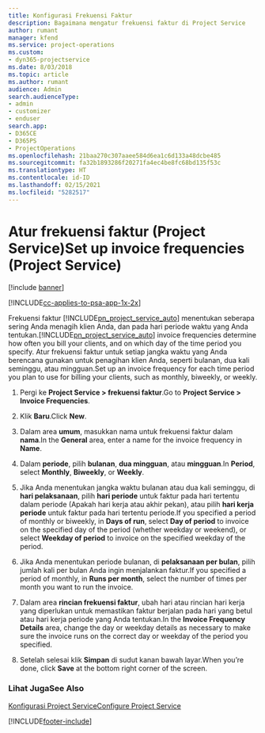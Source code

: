 ```yaml
---
title: Konfigurasi Frekuensi Faktur
description: Bagaimana mengatur frekuensi faktur di Project Service
author: rumant
manager: kfend
ms.service: project-operations
ms.custom:
- dyn365-projectservice
ms.date: 8/03/2018
ms.topic: article
ms.author: rumant
audience: Admin
search.audienceType:
- admin
- customizer
- enduser
search.app:
- D365CE
- D365PS
- ProjectOperations
ms.openlocfilehash: 21baa270c307aaee584d6ea1c6d133a48dcbe485
ms.sourcegitcommit: fa32b1893286f20271fa4ec4be8fc68bd135f53c
ms.translationtype: HT
ms.contentlocale: id-ID
ms.lasthandoff: 02/15/2021
ms.locfileid: "5282517"
---
```

# <a name="set-up-invoice-frequencies-project-service"></a><span data-ttu-id="abe6b-103">Atur frekuensi faktur (Project Service)</span><span class="sxs-lookup"><span data-stu-id="abe6b-103">Set up invoice frequencies (Project Service)</span></span>

[!include [banner](../includes/psa-now-project-operations.md)]

[!INCLUDE[cc-applies-to-psa-app-1x-2x](../includes/cc-applies-to-psa-app-1x-2x.md)]

<span data-ttu-id="abe6b-104">Frekuensi faktur [!INCLUDE[pn_project_service_auto](../includes/pn-project-service-auto.md)] menentukan seberapa sering Anda menagih klien Anda, dan pada hari periode waktu yang Anda tentukan.</span><span class="sxs-lookup"><span data-stu-id="abe6b-104">[!INCLUDE[pn_project_service_auto](../includes/pn-project-service-auto.md)] invoice frequencies determine how often you bill your clients, and on which day of the time period you specify.</span></span> <span data-ttu-id="abe6b-105">Atur frekuensi faktur untuk setiap jangka waktu yang Anda berencana gunakan untuk penagihan klien Anda, seperti bulanan, dua kali seminggu, atau mingguan.</span><span class="sxs-lookup"><span data-stu-id="abe6b-105">Set up an invoice frequency for each time period you plan to use for billing your clients, such as monthly, biweekly, or weekly.</span></span>  
  
1.  <span data-ttu-id="abe6b-106">Pergi ke **Project Service > frekuensi faktur**.</span><span class="sxs-lookup"><span data-stu-id="abe6b-106">Go to **Project Service > Invoice Frequencies**.</span></span>  
  
2.  <span data-ttu-id="abe6b-107">Klik **Baru**.</span><span class="sxs-lookup"><span data-stu-id="abe6b-107">Click **New**.</span></span>  
  
3.  <span data-ttu-id="abe6b-108">Dalam area **umum**, masukkan nama untuk frekuensi faktur dalam **nama**.</span><span class="sxs-lookup"><span data-stu-id="abe6b-108">In the **General** area, enter a name for the invoice frequency in **Name**.</span></span>  
  
4.  <span data-ttu-id="abe6b-109">Dalam **periode**, pilih **bulanan**, **dua mingguan**, atau **mingguan**.</span><span class="sxs-lookup"><span data-stu-id="abe6b-109">In **Period**, select **Monthly**, **Biweekly**, or **Weekly**.</span></span>  
  
5.  <span data-ttu-id="abe6b-110">Jika Anda menentukan jangka waktu bulanan atau dua kali seminggu, di **hari pelaksanaan**, pilih **hari periode** untuk faktur pada hari tertentu dalam periode (Apakah hari kerja atau akhir pekan), atau pilih **hari kerja periode** untuk faktur pada hari tertentu periode.</span><span class="sxs-lookup"><span data-stu-id="abe6b-110">If you specified a period of monthly or biweekly, in **Days of run**, select **Day of period** to invoice on the specified day of the period (whether weekday or weekend), or select **Weekday of period** to invoice on the specified weekday of the period.</span></span>  
  
6.  <span data-ttu-id="abe6b-111">Jika Anda menentukan periode bulanan, di **pelaksanaan per bulan**, pilih jumlah kali per bulan Anda ingin menjalankan faktur.</span><span class="sxs-lookup"><span data-stu-id="abe6b-111">If you specified a period of monthly, in **Runs per month**, select the number of times per month you want to run the invoice.</span></span>  
  
7.  <span data-ttu-id="abe6b-112">Dalam area **rincian frekuensi faktur**, ubah hari atau rincian hari kerja yang diperlukan untuk memastikan faktur berjalan pada hari yang betul atau hari kerja periode yang Anda tentukan.</span><span class="sxs-lookup"><span data-stu-id="abe6b-112">In the **Invoice Frequency Details** area, change the day or weekday details as necessary to make sure the invoice runs on the correct day or weekday of the period you specified.</span></span>  
  
8.  <span data-ttu-id="abe6b-113">Setelah selesai klik **Simpan** di sudut kanan bawah layar.</span><span class="sxs-lookup"><span data-stu-id="abe6b-113">When you’re done, click **Save** at the bottom right corner of the screen.</span></span>  
  
### <a name="see-also"></a><span data-ttu-id="abe6b-114">Lihat Juga</span><span class="sxs-lookup"><span data-stu-id="abe6b-114">See Also</span></span>  
 [<span data-ttu-id="abe6b-115">Konfigurasi Project Service</span><span class="sxs-lookup"><span data-stu-id="abe6b-115">Configure Project Service</span></span>](../psa/configure.md)


[!INCLUDE[footer-include](../includes/footer-banner.md)]